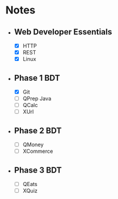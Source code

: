 # Notes

* ## Web Developer Essentials
  * [x] HTTP
  * [x] REST
  * [x] Linux

* ## Phase 1 BDT
  * [x] Git
  * [ ] QPrep Java
  * [ ] QCalc
  * [ ] XUrl

* ## Phase 2 BDT
  * [ ] QMoney
  * [ ] XCommerce

* ## Phase 3 BDT
  * [ ] QEats
  * [ ] XQuiz
